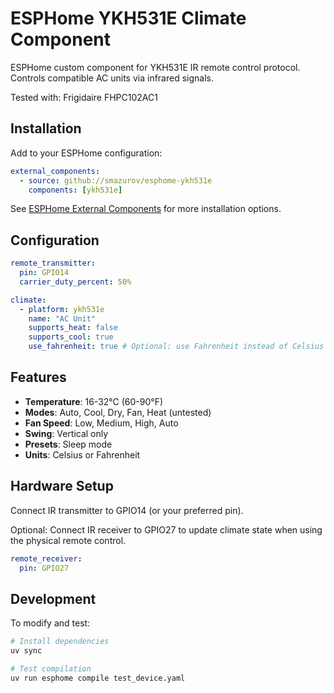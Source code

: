 # ESPHome YKH531E Climate Component

ESPHome custom component for YKH531E IR remote control protocol. Controls compatible AC units via infrared signals.

Tested with: Frigidaire FHPC102AC1

## Installation

Add to your ESPHome configuration:

```yaml
external_components:
  - source: github://smazurov/esphome-ykh531e
    components: [ykh531e]
```

See [ESPHome External Components](https://esphome.io/components/external_components.html) for more installation options.

## Configuration

```yaml
remote_transmitter:
  pin: GPIO14
  carrier_duty_percent: 50%

climate:
  - platform: ykh531e
    name: "AC Unit"
    supports_heat: false
    supports_cool: true
    use_fahrenheit: true # Optional: use Fahrenheit instead of Celsius
```

## Features

- **Temperature**: 16-32°C (60-90°F)
- **Modes**: Auto, Cool, Dry, Fan, Heat (untested)
- **Fan Speed**: Low, Medium, High, Auto
- **Swing**: Vertical only
- **Presets**: Sleep mode
- **Units**: Celsius or Fahrenheit

## Hardware Setup

Connect IR transmitter to GPIO14 (or your preferred pin).

Optional: Connect IR receiver to GPIO27 to update climate state when using the physical remote control.

```yaml
remote_receiver:
  pin: GPIO27
```

## Development

To modify and test:

```bash
# Install dependencies
uv sync

# Test compilation
uv run esphome compile test_device.yaml
```
